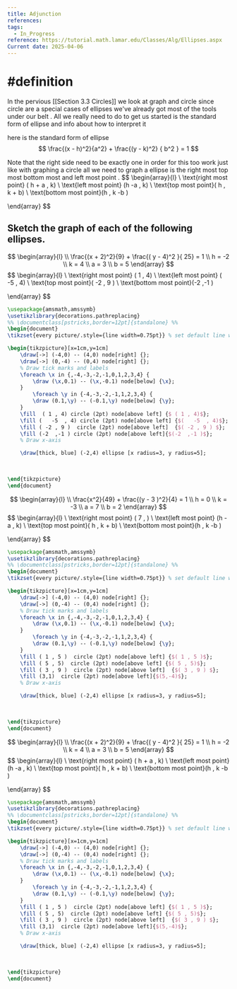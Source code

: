 ```yaml
---
title: Adjunction
references: 
tags:
  - In_Progress
reference: https://tutorial.math.lamar.edu/Classes/Alg/Ellipses.aspx
Current date: 2025-04-06
---
```

# #definition 
In the pervious [[Section 3.3  Circles]] we look at graph and circle since circle are a special cases of ellipses we've already got most of the tools under our belt . All we really need to do to get us started is the standard form of ellipse and info about how to interpret it 

here is the standard form of ellipse 
$$
\frac{(x -  h)^2}{a^2} + \frac{(y  - k)^2} { b^2 }   = 1 
$$

Note that  the right side need to be exactly one in order for this too work 
just like with graphing a circle all we need to graph a ellipse is the right most top most bottom most and left most point . 
$$
\begin{array}{l} \\
\text{right most point} ( h + a , k) \\
\text{left most point} (h   -a  , k)
 \\
\text{top most point}( h , k + b)
 \\
\text{bottom most point}(h  , k -b )

\end{array}
$$
## Sketch the graph of each of the following ellipses.

$$
\begin{array}{l} \\
\frac{(x + 2)^2}{9}  +  \frac{( y - 4)^2 }{ 25}  =  1  \\
h    =  -2   \\
k =  4   \\
a  =  3   \\
b   = 5 
\end{array}
$$
$$
\begin{array}{l} \\
\text{right most point} ( 1 , 4) \\
\text{left most point} (   -5  , 4)
 \\
\text{top most point}( -2 , 9 )
 \\
\text{bottom most point}(-2  ,-1 )

\end{array}
$$



```tikz
\usepackage{amsmath,amssymb}
\usetikzlibrary{decorations.pathreplacing}
%% \documentclass[pstricks,border=12pt]{standalone} %%
\begin{document}
\tikzset{every picture/.style={line width=0.75pt}} % set default line width

\begin{tikzpicture}[x=1cm,y=1cm]
    \draw[->] (-4,0) -- (4,0) node[right] {};
    \draw[->] (0,-4) -- (0,4) node[right] {};
    % Draw tick marks and labels
    \foreach \x in {,-4,-3,-2,-1,0,1,2,3,4} {
        \draw (\x,0.1) -- (\x,-0.1) node[below] {\x};
    }
        \foreach \y in {-4,-3,-2,-1,1,2,3,4} {
        \draw (0.1,\y) -- (-0.1,\y) node[below] {\y};
    } 
	\fill  ( 1 , 4) circle (2pt) node[above left] {$ ( 1 , 4)$};
	\fill (   -5  , 4) circle (2pt) node[above left] {$(   -5  , 4)$};
	\fill ( -2 , 9 )  circle (2pt) node[above left]  {$( -2 , 9 ) $};
	\fill (-2  ,-1 ) circle (2pt) node[above left]{$(-2  ,-1 )$};
    % Draw x-axis

	\draw[thick, blue] (-2,4) ellipse [x radius=3, y radius=5];

    
                    
\end{tikzpicture}
\end{document}
```





$$
\begin{array}{l} \\
\frac{x^2}{49} + \frac{(y  - 3 )^2}{4}   =  1   \\
h  =  0   \\
k   = -3  \\
 a =  7   \\
b = 2  
\end{array}
$$
$$
\begin{array}{l} \\
\text{right most point} ( 7 , ) \\
\text{left most point} (h   -a  , k)
 \\
\text{top most point}( h , k + b)
 \\
\text{bottom most point}(h  , k -b )

\end{array}
$$



```tikz
\usepackage{amsmath,amssymb}
\usetikzlibrary{decorations.pathreplacing}
%% \documentclass[pstricks,border=12pt]{standalone} %%
\begin{document}
\tikzset{every picture/.style={line width=0.75pt}} % set default line width

\begin{tikzpicture}[x=1cm,y=1cm]
    \draw[->] (-4,0) -- (4,0) node[right] {};
    \draw[->] (0,-4) -- (0,4) node[right] {};
    % Draw tick marks and labels
    \foreach \x in {,-4,-3,-2,-1,0,1,2,3,4} {
        \draw (\x,0.1) -- (\x,-0.1) node[below] {\x};
    }
        \foreach \y in {-4,-3,-2,-1,1,2,3,4} {
        \draw (0.1,\y) -- (-0.1,\y) node[below] {\y};
    } 
	\fill ( 1 , 5 )  circle (2pt) node[above left] {$( 1 , 5 )$};
	\fill ( 5 , 5)  circle (2pt) node[above left] {$( 5 , 5)$};
	\fill ( 3 , 9 )  circle (2pt) node[above left]  {$( 3 , 9 ) $};
	\fill (3,1)  circle (2pt) node[above left]{$(5,-4)$};
    % Draw x-axis

	\draw[thick, blue] (-2,4) ellipse [x radius=3, y radius=5];

    
                    
\end{tikzpicture}
\end{document}
```






$$
\begin{array}{l} \\
\frac{(x + 2)^2}{9}  +  \frac{( y - 4)^2 }{ 25}  =  1  \\
h    =  -2   \\
k =  4   \\
a  =  3   \\
b   = 5 
\end{array}
$$
$$
\begin{array}{l} \\
\text{right most point} ( h + a , k) \\
\text{left most point} (h   -a  , k)
 \\
\text{top most point}( h , k + b)
 \\
\text{bottom most point}(h  , k -b )

\end{array}
$$



```tikz
\usepackage{amsmath,amssymb}
\usetikzlibrary{decorations.pathreplacing}
%% \documentclass[pstricks,border=12pt]{standalone} %%
\begin{document}
\tikzset{every picture/.style={line width=0.75pt}} % set default line width

\begin{tikzpicture}[x=1cm,y=1cm]
    \draw[->] (-4,0) -- (4,0) node[right] {};
    \draw[->] (0,-4) -- (0,4) node[right] {};
    % Draw tick marks and labels
    \foreach \x in {,-4,-3,-2,-1,0,1,2,3,4} {
        \draw (\x,0.1) -- (\x,-0.1) node[below] {\x};
    }
        \foreach \y in {-4,-3,-2,-1,1,2,3,4} {
        \draw (0.1,\y) -- (-0.1,\y) node[below] {\y};
    } 
	\fill ( 1 , 5 )  circle (2pt) node[above left] {$( 1 , 5 )$};
	\fill ( 5 , 5)  circle (2pt) node[above left] {$( 5 , 5)$};
	\fill ( 3 , 9 )  circle (2pt) node[above left]  {$( 3 , 9 ) $};
	\fill (3,1)  circle (2pt) node[above left]{$(5,-4)$};
    % Draw x-axis

	\draw[thick, blue] (-2,4) ellipse [x radius=3, y radius=5];

    
                    
\end{tikzpicture}
\end{document}
```


